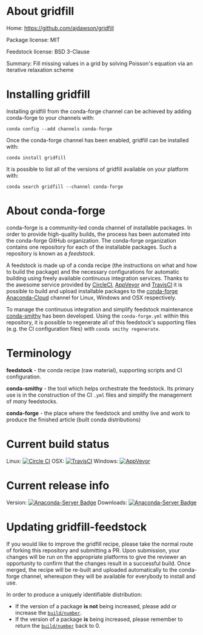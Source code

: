 About gridfill
==============

Home: https://github.com/ajdawson/gridfill

Package license: MIT

Feedstock license: BSD 3-Clause

Summary: Fill missing values in a grid by solving Poisson's equation via an iterative relaxation scheme



Installing gridfill
===================

Installing gridfill from the conda-forge channel can be achieved by adding conda-forge to your channels with:

```
conda config --add channels conda-forge
```

Once the conda-forge channel has been enabled, gridfill can be installed with:

```
conda install gridfill
```

It is possible to list all of the versions of gridfill available on your platform with:

```
conda search gridfill --channel conda-forge
```


About conda-forge
=================

conda-forge is a community-led conda channel of installable packages.
In order to provide high-quality builds, the process has been automated into the
conda-forge GitHub organization. The conda-forge organization contains one repository 
for each of the installable packages. Such a repository is known as a *feedstock*.

A feedstock is made up of a conda recipe (the instructions on what and how to build
the package) and the necessary configurations for automatic building using freely
available continuous integration services. Thanks to the awesome service provided by
[CircleCI](https://circleci.com/), [AppVeyor](http://www.appveyor.com/)
and [TravisCI](https://travis-ci.org/) it is possible to build and upload installable
packages to the [conda-forge](https://anaconda.org/conda-forge)
[Anaconda-Cloud](http://docs.anaconda.org/) channel for Linux, Windows and OSX respectively.

To manage the continuous integration and simplify feedstock maintenance
[conda-smithy](http://github.com/conda-forge/conda-smithy) has been developed.
Using the ``conda-forge.yml`` within this repository, it is possible to regenerate all of
this feedstock's supporting files (e.g. the CI configuration files) with ``conda smithy regenerate``.


Terminology
===========

**feedstock** - the conda recipe (raw material), supporting scripts and CI configuration.

**conda-smithy** - the tool which helps orchestrate the feedstock.
                   Its primary use is in the construction of the CI ``.yml`` files
                   and simplify the management of *many* feedstocks.

**conda-forge** - the place where the feedstock and smithy live and work to
                  produce the finished article (built conda distributions)

Current build status
====================

Linux: [![Circle CI](https://circleci.com/gh/conda-forge/gridfill-feedstock.svg?style=svg)](https://circleci.com/gh/conda-forge/gridfill-feedstock)
OSX: [![TravisCI](https://travis-ci.org/conda-forge/gridfill-feedstock.svg?branch=master)](https://travis-ci.org/conda-forge/gridfill-feedstock) 
Windows: [![AppVeyor](https://ci.appveyor.com/api/projects/status/github/conda-forge/gridfill-feedstock?svg=True)](https://ci.appveyor.com/project/conda-forge/gridfill-feedstock/branch/master)

Current release info
====================
Version: [![Anaconda-Server Badge](https://anaconda.org/conda-forge/gridfill/badges/version.svg)](https://anaconda.org/conda-forge/gridfill)
Downloads: [![Anaconda-Server Badge](https://anaconda.org/conda-forge/gridfill/badges/downloads.svg)](https://anaconda.org/conda-forge/gridfill)


Updating gridfill-feedstock
===========================

If you would like to improve the gridfill recipe, please take the normal
route of forking this repository and submitting a PR. Upon submission, your changes will
be run on the appropriate platforms to give the reviewer an opportunity to confirm that the
changes result in a successful build. Once merged, the recipe will be re-built and uploaded
automatically to the conda-forge channel, whereupon they will be available for everybody to
install and use.

In order to produce a uniquely identifiable distribution:
 * If the version of a package **is not** being increased, please add or increase
   the [``build/number``](http://conda.pydata.org/docs/building/meta-yaml.html#build-number-and-string). 
 * If the version of a package **is** being increased, please remember to return
   the [``build/number``](http://conda.pydata.org/docs/building/meta-yaml.html#build-number-and-string)
   back to 0.
